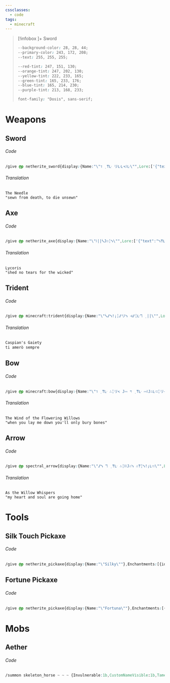 ```yaml
---
cssclasses:
  - code
tags:
  - minecraft
---
```

> [!infobox ]+   Sword
> ```css
> --background-color: 28, 28, 44;
> --primary-color: 243, 172, 208;
> --text: 255, 255, 255;
>
> --red-tint: 247, 151, 130;
> --orange-tint: 247, 202, 130;
> --yellow-tint: 222, 233, 165;
> --green-tint: 165, 233, 176;
> --blue-tint: 165, 214, 230;
> --purple-tint: 213, 168, 233;
>
> font-family: "Dosis", sans-serif;
>```

# Weapons
## Sword
###### Code
```css
/give @p netherite_sword{display:{Name:"\"ℸ ̣ ⍑ᒷ リᒷᒷ↸ꖎᒷ\"",Lore:['{"text":"ᓭᒷ∴リ⎓∷𝙹ᒲ ↸ᒷᔑℸ ̣ ⍑, ℸ ̣ 𝙹 ↸╎ᒷ ⚍リᓭᒷ∴リ","color":"#D932FF"}','{"text":"A small cat gave me this sword once. I dont know why it had it, but it didnt seem to need it anymore.","color":"white"}']} ,Enchantments:[{id:sharpness,lvl:5},{id:knockback,lvl:2},{id:fire_aspect,lvl:2},{id:looting,lvl:3},{id:sweeping,lvl:3},{id:unbreaking,lvl:3},{id:mending,lvl:1}]} 1
```
###### Translation
```
The Needle
"sewn from death, to die unsewn"
```

## Axe
###### Code
```css
/give @p netherite_axe{display:{Name:"\"ꖎ||ᓵ𝙹∷╎ᓭ\"",Lore:['{"text":"ᓭ⍑ᒷ↸ リ𝙹 ℸ ̣ ᒷᔑ∷ᓭ ⎓𝙹∷ ℸ ̣ ⍑ᒷ ∴╎ᓵꖌᒷ↸","color":"#D932FF"}','{"text":"The famous mercernary Eden put their axe up for auction, and of course I had to grab it for myself!","color":"white"}']} ,Enchantments:[{id:sharpness,lvl:5},{id:efficiency,lvl:5},{id:silk_touch,lvl:1},{id:unbreaking,lvl:3},{id:mending,lvl:1}]} 1
```
###### Translation
```
Lycoris
"shed no tears for the wicked"
```

## Trident
###### Code
```css
/give @p minecraft:trident{display:{Name:"\"ᓵᔑᓭ!¡╎ᔑリᓭ ⊣ᔑ╎ᒷℸ ̣ ||\"",Lore:['{"text":"ℸ ̣ ╎ ᔑᒲᒷ∷ò ᓭᒷᒲ!¡∷ᒷ","color":"#D932FF"}','{"text":"This trident washed up on the shores of the tiny island I was visiting in the Sea of Monsters. After taking it home and cleaning it, I was surprised to find two kind fish trapped within it, whom I quickly released into the Aether where they belong.","color":"white"}']},Enchantments:[{id:unbreaking,lvl:3},{id:loyalty,lvl:3},{id:impaling,lvl:5},{id:riptide,lvl:3},{id:mending,lvl:1}]} 1
```
###### Translation
```css
Caspian's Gaiety
ti amerò sempre
```

## Bow
###### Code
```css
/give @p minecraft:bow{display:{Name:"\"ℸ ̣ ⍑ᒷ ∴╎リ↸ 𝙹⎓ ℸ ̣ ⍑ᒷ ⎓ꖎ𝙹∴ᒷ∷╎リ⊣ ∴╎ꖎꖎ𝙹∴ᓭ\"",Lore:['{"text":"ℸ ̣ ╎ ᔑᒲᒷ∷ò ᓭᒷᒲ!¡∷ᒷ","color":"#D932FF"}','{"text":"A good friend of mine, Jackalupe, has ascended to the ancients with the rest of her clan, and along with a bunch of other stuff she left me her prized bow.","color":"white"}']},Enchantments:[{id:unbreaking,lvl:3},{id:power,lvl:5},{id:punch,lvl:2},{id:flame,lvl:1},{id:infinity,lvl:1},{id:mending,lvl:1}]} 1
```
###### Translation
~~~
The Wind of the Flowering Willows
"when you lay me down you'll only bury bones"
~~~

## Arrow
###### Code
~~~css
/give @p spectral_arrow{display:{Name:"\"ᔑᓭ ℸ ̣ ⍑ᒷ ∴╎ꖎꖎ𝙹∴ᓭ ∴⍑╎ᓭ!¡ᒷ∷\"",Lore:['{"text":"ᒲ|| ⍑ᒷᔑ∷ℸ ̣  ᔑリ↸ ᓭ𝙹⚍ꖎ ╎ᓭ ⊣𝙹╎リ⊣ ⍑𝙹ᒲᒷ","color":"#D932FF"}','{"text":"A matching set with ℸ ̣ ⍑ᒷ ∴╎リ↸ 𝙹⎓ ℸ ̣ ⍑ᒷ ⎓ꖎ𝙹∴ᒷ∷╎リ⊣ ∴╎ꖎꖎ𝙹∴ᓭ","color":"white"}']}} 1
~~~
###### Translation
~~~
As the Willow Whispers
"my heart and soul are going home"
~~~
# Tools
## Silk Touch Pickaxe
###### Code
~~~css
/give @p netherite_pickaxe{display:{Name:"\"Silky\""},Enchantments:[{id:efficiency,lvl:5},{id:silk_touch,lvl:1},{id:unbreaking,lvl:3},{id:mending,lvl:1}]} 1
~~~
## Fortune Pickaxe
###### Code
~~~css
/give @p netherite_pickaxe{display:{Name:"\"Fortuna\""},Enchantments:[{id:efficiency,lvl:5},{id:unbreaking,lvl:3},{id:fortune,lvl:3},{id:mending,lvl:1}]} 1
~~~

# Mobs
## Aether
###### Code
~~~css
/summon skeleton_horse ~ ~ ~ {Invulnerable:1b,CustomNameVisible:1b,Tame:1b,Owner:[I;-25097269,388318029,-1906618731,1524043176],CustomName:'{"text":"Aether","color":"black","bold":true}',Attributes:[{Name:generic.max_health,Base:30},{Name:generic.follow_range,Base:40},{Name:generic.movement_speed,Base:0.3375},{Name:generic.armor,Base:30},{Name:generic.armor_toughness,Base:30},{Name:horse.jump_strength,Base:1}],SaddleItem:{id:"minecraft:saddle",Count:1b}}
~~~